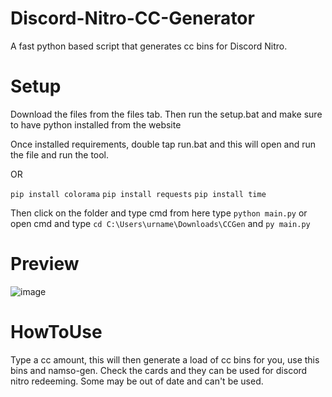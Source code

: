 # Discord-Nitro-CC-Generator
A fast python based script that generates cc bins for Discord Nitro.


# Setup
Download the files from the files tab.
Then run the setup.bat and make sure to have python installed from the website



Once installed requirements, double tap run.bat and this will open and run the file and run the tool.

OR
    
`pip install colorama`
`pip install requests`
`pip install time`



Then click on the folder and type cmd from here type `python main.py`
or open cmd and type `cd C:\Users\urname\Downloads\CCGen` and `py main.py`




# Preview
![image](https://user-images.githubusercontent.com/106864544/172028099-74edf631-8f7b-4ac6-b4e0-06cd02f5a9d5.png)


# HowToUse

Type a cc amount, this will then generate a load of cc bins for you, use this bins and namso-gen. Check the cards and they can be used for discord nitro redeeming. Some may be out of date and can't be used.

